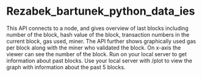 # Rezabek_bartunek_python_data_ies

This API connects to a node, and gives overview of last blocks including number of the block, hash value of the block, transaction numbers in the current block, gas used, miner. The API further shows graphically used gas per block along with the miner who validated the block. On x-axis the viewer can see the number of the block. Run on your local server to get information about past blocks. Use your local server with /plot to view the graph with information about the past 5 blocks.